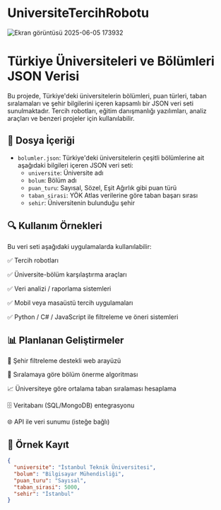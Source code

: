 # UniversiteTercihRobotu

![Ekran görüntüsü 2025-06-05 173932](https://github.com/user-attachments/assets/31774235-7127-4133-b48f-217935bce1d0)



# Türkiye Üniversiteleri ve Bölümleri JSON Verisi

Bu projede, Türkiye'deki üniversitelerin bölümleri, puan türleri, taban sıralamaları ve şehir bilgilerini içeren kapsamlı bir JSON veri seti sunulmaktadır. Tercih robotları, eğitim danışmanlığı yazılımları, analiz araçları ve benzeri projeler için kullanılabilir.


## 📂 Dosya İçeriği

- `bolumler.json`: Türkiye'deki üniversitelerin çeşitli bölümlerine ait aşağıdaki bilgileri içeren JSON veri seti:
  - `universite`: Üniversite adı
  - `bolum`: Bölüm adı
  - `puan_turu`: Sayısal, Sözel, Eşit Ağırlık gibi puan türü
  - `taban_sirasi`: YÖK Atlas verilerine göre taban başarı sırası
  - `sehir`: Üniversitenin bulunduğu şehir







## 🔍 Kullanım Örnekleri
Bu veri seti aşağıdaki uygulamalarda kullanılabilir:

✅ Tercih robotları

✅ Üniversite-bölüm karşılaştırma araçları

✅ Veri analizi / raporlama sistemleri

✅ Mobil veya masaüstü tercih uygulamaları

✅ Python / C# / JavaScript ile filtreleme ve öneri sistemleri






## 📊 Planlanan Geliştirmeler
🔄 Şehir filtreleme destekli web arayüzü

🎯 Sıralamaya göre bölüm önerme algoritması

📈 Üniversiteye göre ortalama taban sıralaması hesaplama

🗄️ Veritabanı (SQL/MongoDB) entegrasyonu

🌐 API ile veri sunumu (isteğe bağlı)





## 📌 Örnek Kayıt

```json
{
  "universite": "İstanbul Teknik Üniversitesi",
  "bolum": "Bilgisayar Mühendisliği",
  "puan_turu": "Sayısal",
  "taban_sirasi": 5000,
  "sehir": "İstanbul"
}
